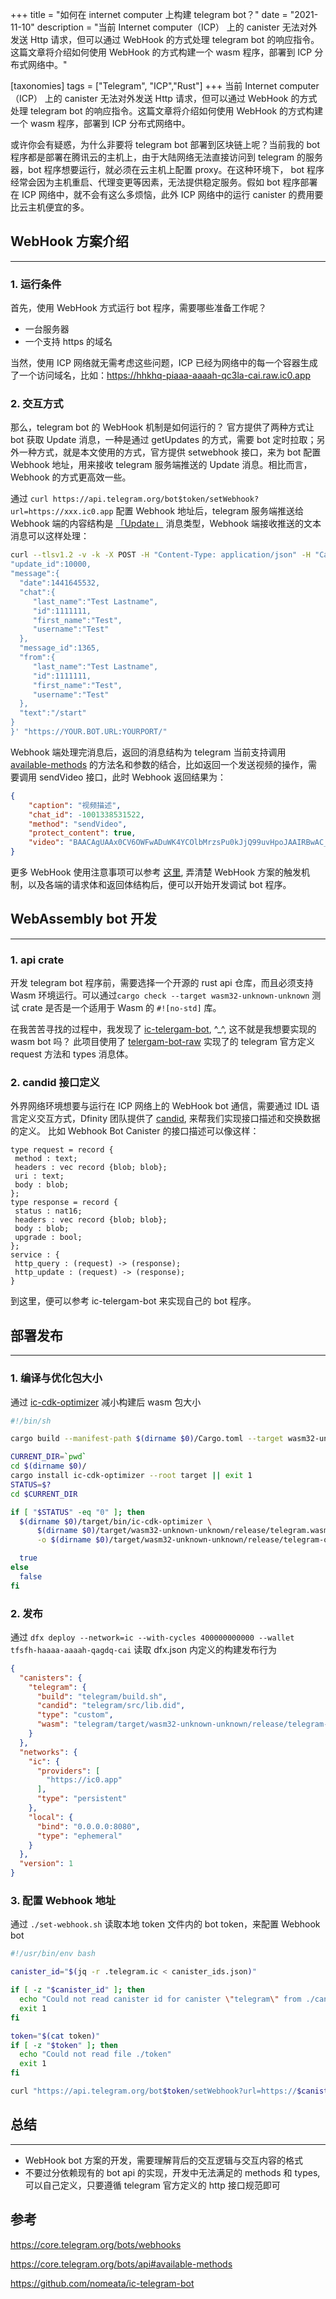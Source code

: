 +++
title = "如何在 internet computer 上构建 telegram bot？"
date = "2021-11-10"
description = "当前 Internet computer（ICP） 上的 canister 无法对外发送 Http 请求，但可以通过 WebHook 的方式处理 telegram bot 的响应指令。这篇文章将介绍如何使用 WebHook 的方式构建一个 wasm 程序，部署到 ICP 分布式网络中。"

[taxonomies]
tags = ["Telegram", "ICP","Rust"]
+++
当前 Internet computer（ICP） 上的 canister 无法对外发送 Http 请求，但可以通过 WebHook 的方式处理 telegram bot 的响应指令。这篇文章将介绍如何使用 WebHook 的方式构建一个 wasm 程序，部署到 ICP 分布式网络中。

或许你会有疑惑，为什么非要将 telegram bot 部署到区块链上呢？当前我的 bot 程序都是部署在腾讯云的主机上，由于大陆网络无法直接访问到 telegram 的服务器，bot 程序想要运行，就必须在云主机上配置 proxy。在这种环境下， bot 程序经常会因为主机重启、代理变更等因素，无法提供稳定服务。假如 bot 程序部署在 ICP 网络中，就不会有这么多烦恼，此外 ICP 网络中的运行 canister 的费用要比云主机便宜的多。

## WebHook 方案介绍
----
### 1. 运行条件
首先，使用 WebHook 方式运行 bot 程序，需要哪些准备工作呢？
- 一台服务器
- 一个支持 https 的域名

当然，使用 ICP 网络就无需考虑这些问题，ICP 已经为网络中的每一个容器生成了一个访问域名，比如：https://hhkhq-piaaa-aaaah-qc3la-cai.raw.ic0.app

### 2. 交互方式
那么，telegram bot 的 WebHook 机制是如何运行的？
官方提供了两种方式让 bot 获取 Update 消息，一种是通过 getUpdates 的方式，需要 bot 定时拉取；另外一种方式，就是本文使用的方式，官方提供 setwebhook 接口，来为 bot 配置 Webhook 地址，用来接收 telegram 服务端推送的 Update 消息。相比而言，Webhook 的方式更高效一些。

通过  `curl https://api.telegram.org/bot$token/setWebhook?url=https://xxx.ic0.app` 配置 Webhook 地址后，telegram 服务端推送给 Webhook 端的内容结构是 [「Update」](https://core.telegram.org/bots/api#update) 消息类型，Webhook 端接收推送的文本消息可以这样处理：
```bash
curl --tlsv1.2 -v -k -X POST -H "Content-Type: application/json" -H "Cache-Control: no-cache"  -d '{
"update_id":10000,
"message":{
  "date":1441645532,
  "chat":{
     "last_name":"Test Lastname",
     "id":1111111,
     "first_name":"Test",
     "username":"Test"
  },
  "message_id":1365,
  "from":{
     "last_name":"Test Lastname",
     "id":1111111,
     "first_name":"Test",
     "username":"Test"
  },
  "text":"/start"
}
}' "https://YOUR.BOT.URL:YOURPORT/"

```
Webhook 端处理完消息后，返回的消息结构为 telegram 当前支持调用 [available-methods](https://core.telegram.org/bots/api#available-methods) 的方法名和参数的结合，比如返回一个发送视频的操作，需要调用 sendVideo 接口，此时 Webhook 返回结果为：
```json
{
    "caption": "视频描述",
    "chat_id": -1001338531522,
    "method": "sendVideo",
    "protect_content": true,
    "video": "BAACAgUAAx0CV6OWFwADuWK4YCOlbMrzsPu0kJjQ99uvHpoJAAIRBwAC_S5QVQh4rspUlxxxxx"
}
```

更多 WebHook 使用注意事项可以参考 [这里](https://core.telegram.org/bots/webhooks), 弄清楚 WebHook 方案的触发机制，以及各端的请求体和返回体结构后，便可以开始开发调试 bot 程序。

## WebAssembly bot 开发
----
### 1. api crate
开发 telegram bot 程序前，需要选择一个开源的 rust api 仓库，而且必须支持 Wasm 环境运行。可以通过`cargo check --target wasm32-unknown-unknown` 测试 crate 是否是一个适用于 Wasm 的 `#![no-std]`
 库。 
 
 在我苦苦寻找的过程中，我发现了 [ic-telergam-bot](https://github.com/nomeata/ic-telegram-bot), ^_^, 这不就是我想要实现的 wasm bot 吗？ 此项目使用了 [telergam-bot-raw](https://docs.rs/telegram-bot-raw/latest/telegram_bot_raw/) 实现了的 telegram 官方定义 request 方法和 types 消息体。

 ### 2. candid 接口定义
 外界网络环境想要与运行在 ICP 网络上的 WebHook bot 通信，需要通过 IDL 语言定义交互方式，Dfinity 团队提供了 [candid](https://github.com/dfinity/candid), 来帮我们实现接口描述和交换数据的定义。
 比如 Webhook Bot Canister 的接口描述可以像这样：
 ```
 type request = record {
  method : text;
  headers : vec record {blob; blob};
  uri : text;
  body : blob;
};
type response = record {
  status : nat16;
  headers : vec record {blob; blob};
  body : blob;
  upgrade : bool;
};
service : {
  http_query : (request) -> (response);
  http_update : (request) -> (response);
}
 ```
到这里，便可以参考 ic-telergam-bot 来实现自己的 bot 程序。
 
## 部署发布
---- 
### 1. 编译与优化包大小
通过 [ic-cdk-optimizer](https://docs.rs/crate/ic-cdk-optimizer/latest/source/) 减小构建后 wasm 包大小
```bash
#!/bin/sh

cargo build --manifest-path $(dirname $0)/Cargo.toml --target wasm32-unknown-unknown --release || exit 1

CURRENT_DIR=`pwd`
cd $(dirname $0)/
cargo install ic-cdk-optimizer --root target || exit 1
STATUS=$?
cd $CURRENT_DIR

if [ "$STATUS" -eq "0" ]; then
  $(dirname $0)/target/bin/ic-cdk-optimizer \
      $(dirname $0)/target/wasm32-unknown-unknown/release/telegram.wasm \
      -o $(dirname $0)/target/wasm32-unknown-unknown/release/telegram-opt.wasm

  true
else
  false
fi
```
### 2. 发布

通过 `dfx deploy --network=ic --with-cycles 400000000000 --wallet tfsfh-haaaa-aaaah-qagdq-cai` 读取 dfx.json 内定义的构建发布行为

```json
{
  "canisters": {
    "telegram": {
      "build": "telegram/build.sh",
      "candid": "telegram/src/lib.did",
      "type": "custom",
      "wasm": "telegram/target/wasm32-unknown-unknown/release/telegram-opt.wasm"
    }
  },
  "networks": {
    "ic": {
      "providers": [
        "https://ic0.app"
      ],
      "type": "persistent"
    },
    "local": {
      "bind": "0.0.0.0:8080",
      "type": "ephemeral"
    }
  },
  "version": 1
}
```
### 3. 配置 Webhook 地址

通过 `./set-webhook.sh` 读取本地 token 文件内的 bot token，来配置 Webhook bot

```bash
#!/usr/bin/env bash

canister_id="$(jq -r .telegram.ic < canister_ids.json)"

if [ -z "$canister_id" ]; then
  echo "Could not read canister id for canister \"telegram\" from ./canister_ids"
  exit 1
fi

token="$(cat token)"
if [ -z "$token" ]; then
  echo "Could not read file ./token"
  exit 1
fi

curl "https://api.telegram.org/bot$token/setWebhook?url=https://$canister_id.raw.ic0.app/webhook/$token"
```
## 总结
----
- WebHook bot 方案的开发，需要理解背后的交互逻辑与交互内容的格式
- 不要过分依赖现有的 bot api 的实现，开发中无法满足的 methods 和 types, 可以自己定义，只要遵循 telegram 官方定义的 http 接口规范即可

## 参考
https://core.telegram.org/bots/webhooks

https://core.telegram.org/bots/api#available-methods

https://github.com/nomeata/ic-telegram-bot